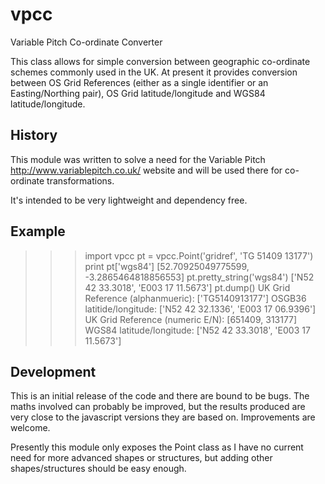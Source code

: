 vpcc
====

Variable Pitch Co-ordinate Converter

This class allows for simple conversion between geographic
co-ordinate schemes commonly used in the UK. At present it
provides conversion between OS Grid References (either as
a single identifier or an Easting/Northing pair), OS Grid
latitude/longitude and WGS84 latitude/longitude.

History
-------

This module was written to solve a need for the Variable Pitch
 http://www.variablepitch.co.uk/ website and will be used there
 for co-ordinate transformations.

 It's intended to be very lightweight and dependency free.

Example
-------

>>> import vpcc
>>> pt = vpcc.Point('gridref', 'TG 51409 13177')
>>> print pt['wgs84']
[52.70925049775599, -3.2865464818856553]
>>> pt.pretty_string('wgs84')
['N52 42 33.3018', 'E003 17 11.5673']
>>> pt.dump()
  UK Grid Reference (alphanmueric): ['TG5140913177']
  OSGB36 latitide/longitude: ['N52 42 32.1336', 'E003 17 06.9396']
  UK Grid Reference (numeric E/N): [651409, 313177]
  WGS84 latitude/longitude: ['N52 42 33.3018', 'E003 17 11.5673']

Development
-----------

This is an initial release of the code and there are bound to be bugs.
The maths involved can probably be improved, but the results produced are
very close to the javascript versions they are based on. Improvements are
welcome.

Presently this module only exposes the Point class as I have no current need
for more advanced shapes or structures, but adding other shapes/structures
should be easy enough.
